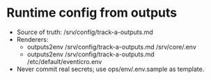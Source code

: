 # Runtime config from outputs
- Source of truth: /srv/config/track-a-outputs.md
- Renderers:
  - outputs2env /srv/config/track-a-outputs.md /srv/core/.env
  - outputs2env /srv/config/track-a-outputs.md /etc/default/eventicro.env
- Never commit real secrets; use ops/env/.env.sample as template.
